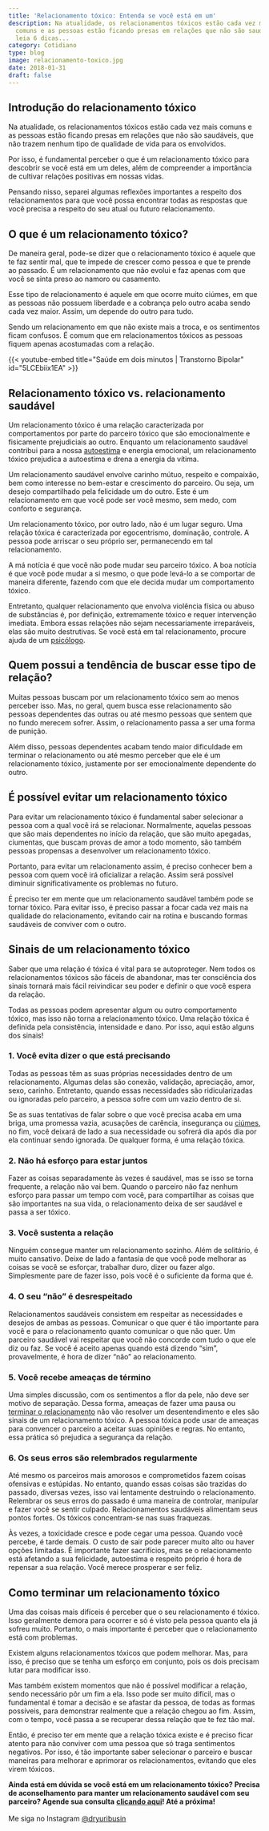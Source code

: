 ```yaml
---
title: 'Relacionamento tóxico: Entenda se você está em um'
description: Na atualidade, os relacionamentos tóxicos estão cada vez mais
  comuns e as pessoas estão ficando presas em relações que não são saudáveis...
  leia 6 dicas...
category: Cotidiano
type: blog
image: relacionamento-toxico.jpg
date: 2018-01-31
draft: false
---
```


## Introdução do relacionamento tóxico

Na atualidade, os relacionamentos tóxicos estão cada vez mais comuns e as pessoas estão ficando presas em relações que não são saudáveis, que não trazem nenhum tipo de qualidade de vida para os envolvidos.

Por isso, é fundamental perceber o que é um relacionamento tóxico para descobrir se você está em um deles, além de compreender a importância de cultivar relações positivas em nossas vidas.

Pensando nisso, separei algumas reflexões importantes a respeito dos relacionamentos para que você possa encontrar todas as respostas que você precisa a respeito do seu atual ou futuro relacionamento.

## **O que é um relacionamento tóxico?**

De maneira geral, pode-se dizer que o relacionamento tóxico é aquele que te faz sentir mal, que te impede de crescer como pessoa e que te prende ao passado. É um relacionamento que não evolui e faz apenas com que você se sinta preso ao namoro ou casamento.

Esse tipo de relacionamento é aquele em que ocorre muito ciúmes, em que as pessoas não possuem liberdade e a cobrança pelo outro acaba sendo cada vez maior. Assim, um depende do outro para tudo.

Sendo um relacionamento em que não existe mais a troca, e os sentimentos ficam confusos. É comum que em relacionamentos tóxicos as pessoas fiquem apenas acostumadas com a relação.

{{< youtube-embed title="Saúde em dois minutos | Transtorno Bipolar" id="5LCEbiix1EA" >}}

## **Relacionamento tóxico vs. relacionamento saudável**

Um relacionamento tóxico é uma relação caracterizada por comportamentos por parte do parceiro tóxico que são emocionalmente e fisicamente prejudiciais ao outro. Enquanto um relacionamento saudável contribui para a nossa [autoestima](/como-aumentar-a-autoestima/) e energia emocional, um relacionamento tóxico prejudica a autoestima e drena a energia da vítima.

Um relacionamento saudável envolve carinho mútuo, respeito e compaixão, bem como interesse no bem-estar e crescimento do parceiro. Ou seja, um desejo compartilhado pela felicidade um do outro. Este é um relacionamento em que você pode ser você mesmo, sem medo, com conforto e segurança.

Um relacionamento tóxico, por outro lado, não é um lugar seguro. Uma relação tóxica é caracterizada por egocentrismo, dominação, controle. A pessoa pode arriscar o seu próprio ser, permanecendo em tal relacionamento.

A má notícia é que você não pode mudar seu parceiro tóxico. A boa notícia é que você pode mudar a si mesmo, o que pode levá-lo a se comportar de maneira diferente, fazendo com que ele decida mudar um comportamento tóxico.

Entretanto, qualquer relacionamento que envolva violência física ou abuso de substâncias é, por definição, extremamente tóxico e requer intervenção imediata. Embora essas relações não sejam necessariamente irreparáveis, elas são muito destrutivas. Se você está em tal relacionamento, procure ajuda de um [psicólogo](/pra-que-serve-um-psicologo-clinico/).

## **Quem possui a tendência de buscar esse tipo de relação?**

Muitas pessoas buscam por um relacionamento tóxico sem ao menos perceber isso. Mas, no geral, quem busca esse relacionamento são pessoas dependentes das outras ou até mesmo pessoas que sentem que no fundo merecem sofrer. Assim, o relacionamento passa a ser uma forma de punição.

Além disso, pessoas dependentes acabam tendo maior dificuldade em terminar o relacionamento ou até mesmo perceber que ele é um relacionamento tóxico, justamente por ser emocionalmente dependente do outro.

## **É possível evitar um relacionamento tóxico**

Para evitar um relacionamento tóxico é fundamental saber selecionar a pessoa com a qual você irá se relacionar. Normalmente, aquelas pessoas que são mais dependentes no início da relação, que são muito apegadas, ciumentas, que buscam provas de amor a todo momento, são também pessoas propensas a desenvolver um relacionamento tóxico.

Portanto, para evitar um relacionamento assim, é preciso conhecer bem a pessoa com quem você irá oficializar a relação. Assim será possível diminuir significativamente os problemas no futuro.

É preciso ter em mente que um relacionamento saudável também pode se tornar tóxico. Para evitar isso, é preciso passar a focar cada vez mais na qualidade do relacionamento, evitando cair na rotina e buscando formas saudáveis de conviver com o outro.

## **Sinais de um relacionamento tóxico**

Saber que uma relação é tóxica é vital para se autoproteger. Nem todos os relacionamentos tóxicos são fáceis de abandonar, mas ter consciência dos sinais tornará mais fácil reivindicar seu poder e definir o que você espera da relação.

Todas as pessoas podem apresentar algum ou outro comportamento tóxico, mas isso não torna a relacionamento tóxico. Uma relação tóxica é definida pela consistência, intensidade e dano. Por isso, aqui estão alguns dos sinais!

### **1. Você evita dizer o que está precisando**

Todas as pessoas têm as suas próprias necessidades dentro de um relacionamento. Algumas delas são conexão, validação, apreciação, amor, sexo, carinho. Entretanto, quando essas necessidades são ridicularizadas ou ignoradas pelo parceiro, a pessoa sofre com um vazio dentro de si.

Se as suas tentativas de falar sobre o que você precisa acaba em uma briga, uma promessa vazia, acusações de carência, insegurança ou [ciúmes](/ciumes-sofrimento-de-muitos-e-amor-de-poucos/), no fim, você deixará de lado a sua necessidade ou sofrerá dia após dia por ela continuar sendo ignorada. De qualquer forma, é uma relação tóxica.

### **2. Não há esforço para estar juntos**

Fazer as coisas separadamente às vezes é saudável, mas se isso se torna frequente, a relação não vai bem. Quando o parceiro não faz nenhum esforço para passar um tempo com você, para compartilhar as coisas que são importantes na sua vida, o relacionamento deixa de ser saudável e passa a ser tóxico.

### **3. Você sustenta a relação**

Ninguém consegue manter um relacionamento sozinho. Além de solitário, é muito cansativo. Deixe de lado a fantasia de que você pode melhorar as coisas se você se esforçar, trabalhar duro, dizer ou fazer algo. Simplesmente pare de fazer isso, pois você é o suficiente da forma que é.

### **4. O seu “não” é desrespeitado**

Relacionamentos saudáveis consistem em respeitar as necessidades e desejos de ambas as pessoas. Comunicar o que quer é tão importante para você e para o relacionamento quanto comunicar o que não quer. Um parceiro saudável vai respeitar que você não concorde com tudo o que ele diz ou faz. Se você é aceito apenas quando está dizendo “sim”, provavelmente, é hora de dizer “não” ao relacionamento.

### **5. Você recebe ameaças de término**

Uma simples discussão, com os sentimentos a flor da pele, não deve ser motivo de separação. Dessa forma, ameaças de fazer uma pausa ou [terminar o relacionamento](/termino-de-relacionamentos-podem-ser-traumaticos/) não vão resolver um desentendimento e eles são sinais de um relacionamento tóxico. A pessoa tóxica pode usar de ameaças para convencer o parceiro a aceitar suas opiniões e regras. No entanto, essa prática só prejudica a segurança da relação.

### **6. Os seus erros são relembrados regularmente**

Até mesmo os parceiros mais amorosos e comprometidos fazem coisas ofensivas e estúpidas. No entanto, quando essas coisas são trazidas do passado, diversas vezes, isso vai lentamente destruindo o relacionamento. Relembrar os seus erros do passado é uma maneira de controlar, manipular e fazer você se sentir culpado. Relacionamentos saudáveis alimentam seus pontos fortes. Os tóxicos concentram-se nas suas fraquezas.

Às vezes, a toxicidade cresce e pode cegar uma pessoa. Quando você percebe, é tarde demais. O custo de sair pode parecer muito alto ou haver opções limitadas. É importante fazer sacrifícios, mas se o relacionamento está afetando a sua felicidade, autoestima e respeito próprio é hora de repensar a sua relação. Você merece prosperar e ser feliz.

## **Como terminar um relacionamento tóxico**

Uma das coisas mais difíceis é perceber que o seu relacionamento é tóxico. Isso geralmente demora para ocorrer e só é visto pela pessoa quanto ela já sofreu muito. Portanto, o mais importante é perceber que o relacionamento está com problemas.

Existem alguns relacionamentos tóxicos que podem melhorar. Mas, para isso, é preciso que se tenha um esforço em conjunto, pois os dois precisam lutar para modificar isso.

Mas também existem momentos que não é possível modificar a relação, sendo necessário pôr um fim a ela. Isso pode ser muito difícil, mas o fundamental é tomar a decisão e se afastar da pessoa, de todas as formas possíveis, para demonstrar realmente que a relação chegou ao fim. Assim, com o tempo, você passa a se recuperar dessa relação que te fez tão mal.

Então, é preciso ter em mente que a relação tóxica existe e é preciso ficar atento para não conviver com uma pessoa que só traga sentimentos negativos. Por isso, é tão importante saber selecionar o parceiro e buscar maneiras para melhorar e aprimorar os relacionamentos, evitando que eles virem tóxicos.

**Ainda está em dúvida se você está em um relacionamento tóxico? Precisa de aconselhamento para manter um relacionamento saudável com seu parceiro? Agende sua consulta** **[clicando aqui](/contato/)! Até a próxima!** \
\
Me siga no Instagram [@dryuribusin](https://www.instagram.com/dryuribusin/)
